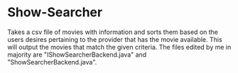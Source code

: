 # Show-Searcher
Takes a csv file of movies with information and sorts them based on the users desires pertaining to the provider that has the movie available. This will output the movies that match the given criteria. The files edited by me in majority are "IShowSearcherBackend.java" and "ShowSearcherBackend.java".
